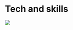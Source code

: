 <p align="center">
  <h1>Tech and skills</h1>
  <a href="https://skillicons.dev">
    <img src="https://skillicons.dev/icons?i=git,github,python,js,html,css,rust,tauri" />
  </a>
</p>
